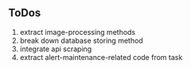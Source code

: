 ToDos
------
1. extract image-processing methods
2. break down database storing method
3. integrate api scraping
4. extract alert-maintenance-related code from task

